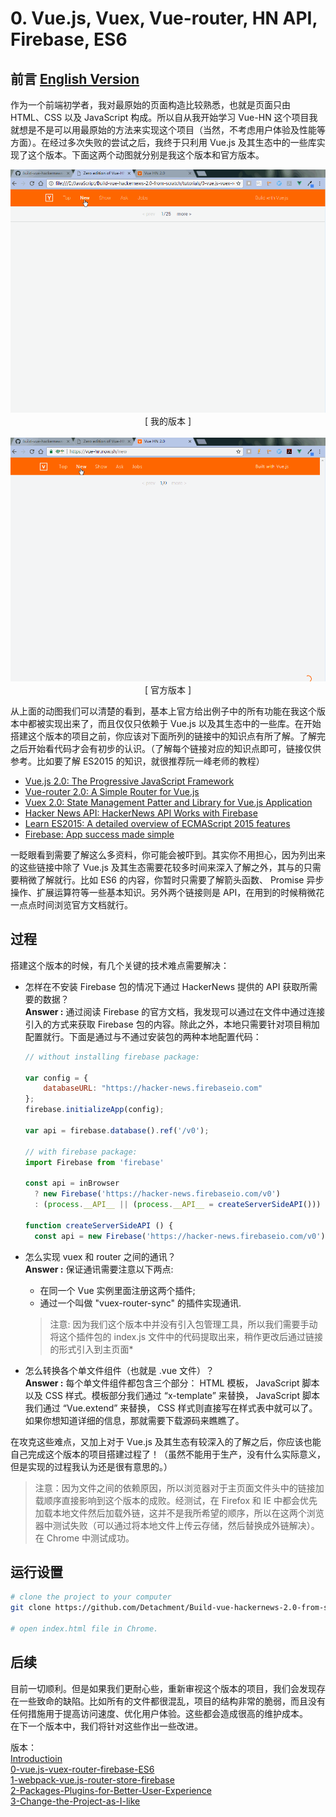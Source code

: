 # 0. Vue.js, Vuex, Vue-router, HN API, Firebase, ES6

## 前言 [ English Version ](./README.md)

作为一个前端初学者，我对最原始的页面构造比较熟悉，也就是页面只由 HTML、CSS 以及 JavaScript 构成。所以自从我开始学习 Vue-HN 这个项目我就想是不是可以用最原始的方法来实现这个项目（当然，不考虑用户体验及性能等方面）。在经过多次失败的尝试之后，我终于只利用 Vue.js 及其生态中的一些库实现了这个版本。下面这两个动图就分别是我这个版本和官方版本。

<p align="center">
    <img src="./img/Author.gif" width="700px" alt="Origin Website">
    <br/>
    [ 我的版本 ]
    <br/>
    <br/>
    <img src="./img/Mine.gif" width="700px" alt="Plane Vue.js">
    <br/>
    [ 官方版本 ]
</p>

从上面的动图我们可以清楚的看到，基本上官方给出例子中的所有功能在我这个版本中都被实现出来了，而且仅仅只依赖于 Vue.js 以及其生态中的一些库。在开始搭建这个版本的项目之前，你应该对下面所列的链接中的知识点有所了解。了解完之后开始看代码才会有初步的认识。（了解每个链接对应的知识点即可，链接仅供参考。比如要了解 ES2015 的知识，就很推荐阮一峰老师的教程）

- [Vue.js 2.0: The Progressive JavaScript Framework](https://vuejs.org/)
- [Vue-router 2.0: A Simple Router for Vue.js](https://router.vuejs.org/en/)
- [Vuex 2.0: State Management Patter and Library for Vue.js Application ](http://vuex.vuejs.org/en/)
- [Hacker News API: HackerNews API Works with Firebase](https://github.com/HackerNews/API)
- [Learn ES2015: A detailed overview of ECMAScript 2015 features](https://babeljs.io/learn-es2015/)
- [Firebase: App success made simple](https://firebase.google.com/docs/web/setup)

一眨眼看到需要了解这么多资料，你可能会被吓到。其实你不用担心，因为列出来的这些链接中除了 Vue.js 及其生态需要花较多时间来深入了解之外，其与的只需要稍微了解就行。比如 ES6 的内容，你暂时只需要了解箭头函数、 Promise 异步操作、扩展运算符等一些基本知识。另外两个链接则是 API，在用到的时候稍微花一点点时间浏览官方文档就行。

## 过程

搭建这个版本的时候，有几个关键的技术难点需要解决：
- 怎样在不安装 Firebase 包的情况下通过 HackerNews 提供的 API 获取所需要的数据？    
**Answer :** 通过阅读 Firebase 的官方文档，我发现可以通过在文件中通过连接引入的方式来获取 Firebase 包的内容。除此之外，本地只需要针对项目稍加配置就行。下面是通过与不通过安装包的两种本地配置代码：
    ```javascript
    // without installing firebase package:

    var config = {
        databaseURL: "https://hacker-news.firebaseio.com"
    };
    firebase.initializeApp(config);

    var api = firebase.database().ref('/v0');

    // with firebase package:
    import Firebase from 'firebase'

    const api = inBrowser
      ? new Firebase('https://hacker-news.firebaseio.com/v0')
      : (process.__API__ || (process.__API__ = createServerSideAPI()))

    function createServerSideAPI () {
      const api = new Firebase('https://hacker-news.firebaseio.com/v0')

    ```

- 怎么实现 vuex 和 router 之间的通讯？  
**Answer :** 保证通讯需要注意以下两点:
    - 在同一个 Vue 实例里面注册这两个插件;
    - 通过一个叫做 "vuex-router-sync" 的插件实现通讯.  
    > 注意: 因为我们这个版本中并没有引入包管理工具，所以我们需要手动将这个插件包的 index.js 文件中的代码提取出来，稍作更改后通过链接的形式引入到主页面*    

- 怎么转换各个单文件组件（也就是 .vue 文件）？   
**Answer :** 每个单文件组件都包含三个部分： HTML 模板， JavaScript 脚本以及 CSS 样式。模板部分我们通过 “x-template” 来替换， JavaScript 脚本我们通过 “Vue.extend” 来替换， CSS 样式则直接写在样式表中就可以了。如果你想知道详细的信息，那就需要下载源码来瞧瞧了。

在攻克这些难点，又加上对于 Vue.js 及其生态有较深入的了解之后，你应该也能自己完成这个版本的项目搭建过程了！（虽然不能用于生产，没有什么实际意义，但是实现的过程我认为还是很有意思的。）

> 注意：因为文件之间的依赖原因，所以浏览器对于主页面文件头中的链接加载顺序直接影响到这个版本的成败。经测试，在 Firefox 和 IE 中都会优先加载本地文件然后加载外链，这并不是我所希望的顺序，所以在这两个浏览器中测试失败（可以通过将本地文件上传云存储，然后替换成外链解决）。在 Chrome 中测试成功。


## 运行设置

```bash
# clone the project to your computer
git clone https://github.com/Detachment/Build-vue-hackernews-2.0-from-scratch.git

# open index.html file in Chrome.
```


## 后续

目前一切顺利。但是如果我们更耐心些，重新审视这个版本的项目，我们会发现存在一些致命的缺陷。比如所有的文件都很混乱，项目的结构非常的脆弱，而且没有任何措施用于提高访问速度、优化用户体验。这些都会造成很高的维护成本。  
在下一个版本中，我们将针对这些作出一些改进。  

版本：  
[Introductioin](/README.cn.md)  
[0-vue.js-vuex-router-firebase-ES6](/tutorials/0-vue.js-vuex-router/README.cn.md)   
[1-webpack-vue.js-router-store-firebase](/tutorials/1-webpack-vue.js-router-store-firebase/README.cn.md)    
[2-Packages-Plugins-for-Better-User-Experience](/tutorials/2-Packages-Plugins-for-Better-User-Experience/README.cn.md)  
[3-Change-the-Project-as-I-like](/tutorials/3-Change-the-Project-as-I-like/README.cn.md)
